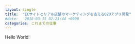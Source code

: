```yaml
---
layout: single
title:  "ECサイトとリアル店舗のマーケティングを支えるO2Oアプリ開発"
#date:   2018-03-15 02:23:44 +0900
categories: これまでの仕事
---
```


Hello World!
